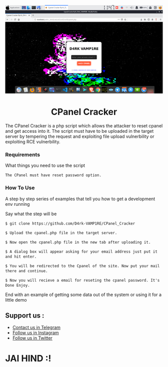 <center>
	<a href="https://instagram.com/d4rk_vamp1re.py"><img src="banner.png" alt="D4rk-VAMP1RE"></a>

   <h1 align="center"> CPanel Cracker </h1>
</center>

The CPanel Cracker is a php script which allows the attacker to reset cpanel and get access into it. The script must have to be uploaded in the target server by tempering the request and exploiting file upload vulnerbility or exploiting RCE vulnerbility.

### Requirements

What things you need to use the script

```
The CPanel must have reset password option.
```

### How To Use

A step by step series of examples that tell you how to get a development env running

Say what the step will be

```
$ git clone https://github.com/D4rk-VAMP1RE/CPanel_Cracker
```


```
$ Upload the cpanel.php file in the target server.
```

```
$ Now open the cpanel.php file in the new tab after uploading it.
```

```
$ A dialog box will appear asking for your email address just put it and hit enter.
```

```
$ You will be redirected to the Cpanel of the site. Now put your mail there and continue.
```

```
$ Now you will recieve a email for reseting the cpanel password. It's Done Enjoy.
```


End with an example of getting some data out of the system or using it for a little demo

## Support us :
* [Contact us in Telegram](https://t.me/base64_encrypted)
* [Follow us in Instagram](https://instagram.com/d4rk_vamp1re.py)
* [Follow us in Twitter](https://twitter.com/D4rk_VAMP1RE)
                           
<h1>JAI HIND :!</h1>
